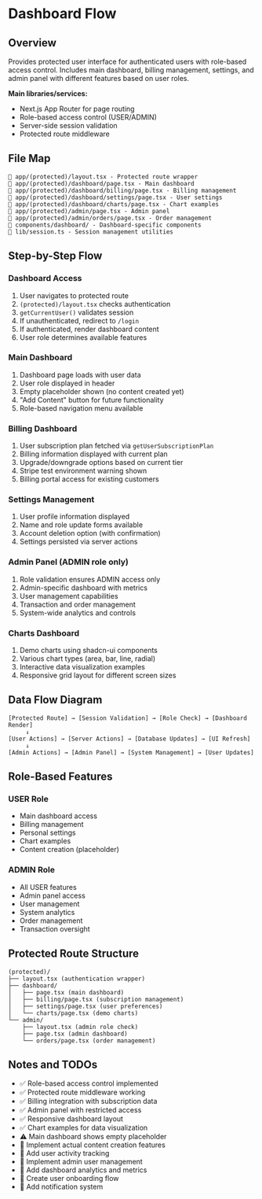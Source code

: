 # Dashboard Flow

## Overview

Provides protected user interface for authenticated users with role-based access control. Includes main dashboard, billing management, settings, and admin panel with different features based on user roles.

**Main libraries/services:**

- Next.js App Router for page routing
- Role-based access control (USER/ADMIN)
- Server-side session validation
- Protected route middleware

## File Map

```
📁 app/(protected)/layout.tsx - Protected route wrapper
📁 app/(protected)/dashboard/page.tsx - Main dashboard
📁 app/(protected)/dashboard/billing/page.tsx - Billing management
📁 app/(protected)/dashboard/settings/page.tsx - User settings
📁 app/(protected)/dashboard/charts/page.tsx - Chart examples
📁 app/(protected)/admin/page.tsx - Admin panel
📁 app/(protected)/admin/orders/page.tsx - Order management
📁 components/dashboard/ - Dashboard-specific components
📁 lib/session.ts - Session management utilities
```

## Step-by-Step Flow

### Dashboard Access

1. User navigates to protected route
2. `(protected)/layout.tsx` checks authentication
3. `getCurrentUser()` validates session
4. If unauthenticated, redirect to `/login`
5. If authenticated, render dashboard content
6. User role determines available features

### Main Dashboard

1. Dashboard page loads with user data
2. User role displayed in header
3. Empty placeholder shown (no content created yet)
4. "Add Content" button for future functionality
5. Role-based navigation menu available

### Billing Dashboard

1. User subscription plan fetched via `getUserSubscriptionPlan`
2. Billing information displayed with current plan
3. Upgrade/downgrade options based on current tier
4. Stripe test environment warning shown
5. Billing portal access for existing customers

### Settings Management

1. User profile information displayed
2. Name and role update forms available
3. Account deletion option (with confirmation)
4. Settings persisted via server actions

### Admin Panel (ADMIN role only)

1. Role validation ensures ADMIN access only
2. Admin-specific dashboard with metrics
3. User management capabilities
4. Transaction and order management
5. System-wide analytics and controls

### Charts Dashboard

1. Demo charts using shadcn-ui components
2. Various chart types (area, bar, line, radial)
3. Interactive data visualization examples
4. Responsive grid layout for different screen sizes

## Data Flow Diagram

```
[Protected Route] → [Session Validation] → [Role Check] → [Dashboard Render]
     ↓
[User Actions] → [Server Actions] → [Database Updates] → [UI Refresh]
     ↓
[Admin Actions] → [Admin Panel] → [System Management] → [User Updates]
```

## Role-Based Features

### USER Role

- Main dashboard access
- Billing management
- Personal settings
- Chart examples
- Content creation (placeholder)

### ADMIN Role

- All USER features
- Admin panel access
- User management
- System analytics
- Order management
- Transaction oversight

## Protected Route Structure

```
(protected)/
├── layout.tsx (authentication wrapper)
├── dashboard/
│   ├── page.tsx (main dashboard)
│   ├── billing/page.tsx (subscription management)
│   ├── settings/page.tsx (user preferences)
│   └── charts/page.tsx (demo charts)
└── admin/
    ├── layout.tsx (admin role check)
    ├── page.tsx (admin dashboard)
    └── orders/page.tsx (order management)
```

## Notes and TODOs

- ✅ Role-based access control implemented
- ✅ Protected route middleware working
- ✅ Billing integration with subscription data
- ✅ Admin panel with restricted access
- ✅ Responsive dashboard layout
- ✅ Chart examples for data visualization
- ⚠️ Main dashboard shows empty placeholder
- 🔄 Implement actual content creation features
- 🔄 Add user activity tracking
- 🔄 Implement admin user management
- 🔄 Add dashboard analytics and metrics
- 🔄 Create user onboarding flow
- 🔄 Add notification system
